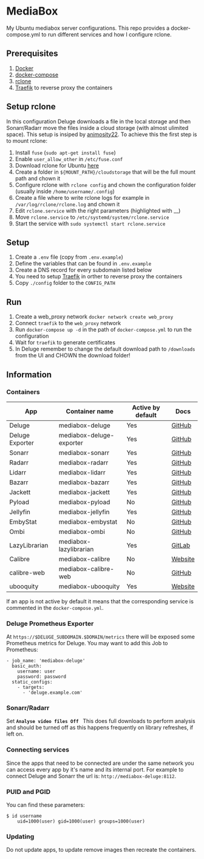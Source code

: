 # MediaBox
My Ubuntu mediabox server configurations. This repo provides a docker-compose.yml to run different services and how I configure rclone.

## Prerequisites
1. [Docker](https://docs.docker.com/install/)
2. [docker-compose](https://docs.docker.com/compose/install/)
3. [rclone](https://rclone.org/)
4. [Traefik](https://docs.traefik.io) to reverse proxy the containers

## Setup rclone
In this configuration Deluge downloads a file in the local storage and then Sonarr/Radarr move the files inside a cloud storage (with almost ulimited space). This setup is insiped by [animosity22](https://github.com/animosity22/homescripts).
To achieve this the first step is to mount rclone:
1. Install `fuse` (`sudo apt-get install fuse`)
2. Enable `user_allow_other` in `/etc/fuse.conf`
3. Download rclone for Ubuntu [here](https://rclone.org/install/)
4. Create a folder in `${MOUNT_PATH}/cloudstorage` that will be the full mount path and chown it
5. Configure rclone with `rclone config` and chown the configuration folder (usually inside `/home/username/.config`)
6. Create a file where to write rclone logs for example in `/var/log/rclone/rclone.log` and chown it
7. Edit `rclone.service` with the right parameters (highlighted with __)
8. Move `rclone.service` to `/etc/systemd/system/rclone.service`
9. Start the service with `sudo systemctl start rclone.service`


## Setup
1. Create a `.env` file (copy from `.env.example`)
2. Define the variables that can be found in `.env.example`
3. Create a DNS record for every subdomain listed below
4. You need to setup [Traefik](https://docs.traefik.io) in orther to reverse proxy the containers
5. Copy `./config` folder to the `CONFIG_PATH`

## Run
1. Create a web_proxy network `docker network create web_proxy`
2. Connect `traefik` to the `web_proxy` network
3. Run `docker-compose up -d` in the path of `docker-compose.yml` to run the configuration
4. Wait for `traefik` to generate certificates
5. In Deluge remember to change the default download path to `/downloads` from the UI and CHOWN the download folder!

## Information
### Containers
| App             | Container name           | Active by default | Docs                                                     |
| --------------- | ------------------------ | ----------------- | -------------------------------------------------------- |
| Deluge          | mediabox-deluge          | Yes               | [GitHub](https://github.com/binhex/arch-delugevpn)       |
| Deluge Exporter | mediabox-deluge-exporter | Yes               | [GitHub](https://github.com/tobbez/deluge_exporter)      |
| Sonarr          | mediabox-sonarr          | Yes               | [GitHub](https://github.com/linuxserver/docker-sonarr)   |
| Radarr          | mediabox-radarr          | Yes               | [GitHub](https://github.com/linuxserver/docker-radarr)   |
| Lidarr          | mediabox-lidarr          | Yes               | [GitHub](https://github.com/linuxserver/docker-lidarr)   |
| Bazarr          | mediabox-bazarr          | Yes               | [GitHub](https://github.com/linuxserver/docker-bazarr)   |
| Jackett         | mediabox-jackett         | Yes               | [GitHub](https://github.com/linuxserver/docker-jackett)  |
| Pyload          | mediabox-pyload          | No                | [GitHub](https://github.com/linuxserver/docker-pyload)   |
| Jellyfin        | mediabox-jellyfin        | Yes               | [GitHub](https://github.com/linuxserver/docker-jellyfin) |
| EmbyStat        | mediabox-embystat        | No                | [GitHub](https://github.com/linuxserver/docker-embystat) |
| Ombi            | mediabox-ombi            | No                | [GitHub](https://github.com/linuxserver/docker-ombi)     |
| LazyLibrarian   | mediabox-lazylibrarian   | Yes               | [GitLab](https://gitlab.com/LazyLibrarian/LazyLibrarian) |
| Calibre         | mediabox-calibre         | No                | [Website](https://calibre-ebook.com/)                    |
| calibre-web     | mediabox-calibre-web     | No                | [GitHub](https://github.com/janeczku/calibre-web)        |
| ubooquity       | mediabox-ubooquity       | Yes               | [Website](https://vaemendis.net/ubooquity/)              |

If an app is not active by default it means that the corresponding service is commented in the `docker-compose.yml`.
### Deluge Prometheus Exporter
At `https://$DELUGE_SUBDOMAIN.$DOMAIN/metrics` there will be exposed some Prometheus metrics for Deluge.
You may want to add this Job to Prometheus:

    - job_name: 'mediabox-deluge'
      basic_auth:
        username: user
        password: password
      static_configs:
        - targets:
          - 'deluge.example.com'

### Sonarr/Radarr
Set **`Analyse video files Off `** This does full downloads to perform analysis and should be turned off as this happens frequently on library refreshes, if left on.

### Connecting services
Since the apps that need to be connected are under the same network you can access every app by it's name and its internal port.
For example to connect Deluge and Sonarr the url is: `http://mediabox-deluge:8112`.

### PUID and PGID
You can find these parameters:
```
$ id username
    uid=1000(user) gid=1000(user) groups=1000(user)
```

### Updating
Do not update apps, to update remove images then recreate the containers.
